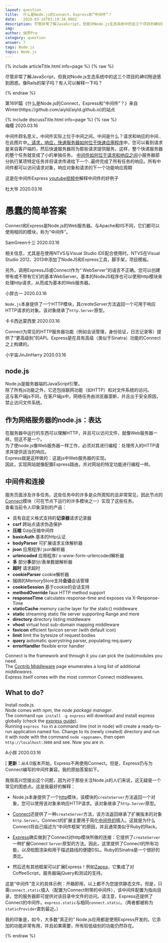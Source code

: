 ```yaml
---
layout: question
title:  什么是Node.js的Connect，Express和“中间件”？
date:   2020-03-16T03:19:34.000Z
description: 尽管非常了解JavaScript，但我对Node.js生态系统中的这三个项目的确切用途感到困惑。像Rails的架子吗？有人可以解释一下吗？...
img: 
author: 伽罗Pro
category: question
answer: 7
tags: Node.js
topic: Node.js
---
```

<div class="article-root">
  <div class="article">
    {% include articleTitle.html info=page %}
    {% raw %}
    <div class="article-content"><p><font style="vertical-align: inherit;"><font style="vertical-align: inherit;">尽管非常了解JavaScript，但我对</font><font style="vertical-align: inherit;">Node.js生态系统中的这三个项目的</font></font><em><font style="vertical-align: inherit;"><font style="vertical-align: inherit;">确切</font></font></em><font style="vertical-align: inherit;"><font style="vertical-align: inherit;">用途</font><font style="vertical-align: inherit;">感到困惑</font><font style="vertical-align: inherit;">。</font><font style="vertical-align: inherit;">像Rails的架子吗？</font><font style="vertical-align: inherit;">有人可以解释一下吗？</font></font></p></div>
    {% endraw %}
  </div>
  <p class="winter_mark">第1691篇《什么是Node.js的Connect，Express和“中间件”？》来自Winter(https://github.com/aiyld/aiyld.github.io)的站点</p>
  <div class="discuss-wrapper">
    {% include discussTitle.html info=page %}
    {% raw %}
    <div class="discuss-list">
    <div class="discuss-item">
        <div class="discuss-parent">
          <div class="discuss-meta">
            <span class="discuss-user">梅樱</span>
            <span class="discuss-time">2020.03.16</span>
          </div>
          <div class="discuss-comment"><p><font style="vertical-align: inherit;"><font style="vertical-align: inherit;">中间件顾名思义，中间件实际上位于中间之间。中间是什么？</font><font style="vertical-align: inherit;">请求和响应的中间.. </font><font style="vertical-align: inherit;">
在此图片中</font></font><a href="https://i.stack.imgur.com/98HUh.png" rel="nofollow noreferrer"><font style="vertical-align: inherit;"><font style="vertical-align: inherit;">，请求，响应，快速服务器如何位于快速应用程序</font></font></a><font style="vertical-align: inherit;"><font style="vertical-align: inherit;">中，您可以看到请求是来自客户端的，然后快速服务器将为那些请求提供服务。这样，整个快递服务器的整个任务就变成了小的单独任务。
</font></font><a href="https://i.stack.imgur.com/Q0tG1.png" rel="nofollow noreferrer"><font style="vertical-align: inherit;"><font style="vertical-align: inherit;">中间件如何位于请求和响应之间</font></font></a><font style="vertical-align: inherit;"><font style="vertical-align: inherit;">小服务器部分执行某项特定任务并将请求传递给下一个..最终完成了所有任务的响应。所有中间件都可以访问请求对象，响应对象和请求的下一个功能响应周期</font></font></p>

<p><font style="vertical-align: inherit;"><font style="vertical-align: inherit;">这是在中间件Express </font><a href="https://www.youtube.com/watch?v=iBkOz9WLZRM&amp;t=543s" rel="nofollow noreferrer"><font style="vertical-align: inherit;">youtube视频中</font></a><font style="vertical-align: inherit;">解释中间件的好例子</font></font><a href="https://www.youtube.com/watch?v=iBkOz9WLZRM&amp;t=543s" rel="nofollow noreferrer"><font style="vertical-align: inherit;"></font></a></p></div>
        </div></div><div class="discuss-item">
        <div class="discuss-parent">
          <div class="discuss-meta">
            <span class="discuss-user">杜大爷</span>
            <span class="discuss-time">2020.03.16</span>
          </div>
          <div class="discuss-comment"><h1><font style="vertical-align: inherit;"><font style="vertical-align: inherit;">愚蠢的简单答案</font></font></h1>

<p><font style="vertical-align: inherit;"><font style="vertical-align: inherit;">Connect和Express是Node.js的Web服务器。</font><font style="vertical-align: inherit;">与Apache和IIS不同，它们都可以使用相同的模块，称为“中间件”。</font></font></p></div>
        </div></div><div class="discuss-item">
        <div class="discuss-parent">
          <div class="discuss-meta">
            <span class="discuss-user">SamGreen十三</span>
            <span class="discuss-time">2020.03.16</span>
          </div>
          <div class="discuss-comment"><p><font style="vertical-align: inherit;"><font style="vertical-align: inherit;">相关信息，尤其是在使用NTVS与Visual Studio IDE配合使用时。</font><font style="vertical-align: inherit;">NTVS在Visual Studio 2012、2013中添加了NodeJS和Express工具，脚手架，项目模板。</font></font></p>

<p><font style="vertical-align: inherit;"><font style="vertical-align: inherit;">另外，调用ExpressJS或Connect作为“ WebServer”的语言不正确。</font><font style="vertical-align: inherit;">您可以创建带有或不带有它们的基本WebServer。</font><font style="vertical-align: inherit;">基本的NodeJS程序也可以使用http模块来处理http请求，从而成为基本的Web服务器。</font></font></p></div>
        </div></div><div class="discuss-item">
        <div class="discuss-parent">
          <div class="discuss-meta">
            <span class="discuss-user">小胖古一</span>
            <span class="discuss-time">2020.03.16</span>
          </div>
          <div class="discuss-comment"><p><code>Node.js</code><font style="vertical-align: inherit;"><font style="vertical-align: inherit;">本身提供了一个HTTP模块，其</font></font><em><font style="vertical-align: inherit;"><font style="vertical-align: inherit;">createServer</font></font></em><font style="vertical-align: inherit;"><font style="vertical-align: inherit;">方法返回一个可用于响应HTTP请求的对象。</font><font style="vertical-align: inherit;">该对象继承了</font></font><code>http.Server</code><font style="vertical-align: inherit;"><font style="vertical-align: inherit;">原型。</font></font></p></div>
        </div></div><div class="discuss-item">
        <div class="discuss-parent">
          <div class="discuss-meta">
            <span class="discuss-user">卡卡西达蒙西里</span>
            <span class="discuss-time">2020.03.16</span>
          </div>
          <div class="discuss-comment"><p><font style="vertical-align: inherit;"><font style="vertical-align: inherit;">Connect为常见的HTTP服务器功能（例如会话管理，身份验证，日志记录等）提供了“更高级别”的API。</font><font style="vertical-align: inherit;">Express是在具有高级（类似于Sinatra）功能的Connect之上构建的。</font></font></p></div>
        </div></div><div class="discuss-item">
        <div class="discuss-parent">
          <div class="discuss-meta">
            <span class="discuss-user">小宇宙JinJinHarry</span>
            <span class="discuss-time">2020.03.16</span>
          </div>
          <div class="discuss-comment"><h2><font style="vertical-align: inherit;"><font style="vertical-align: inherit;">node.js</font></font></h2>

<p><font style="vertical-align: inherit;"><font style="vertical-align: inherit;">Node.js是服务器端的JavaScript引擎。</font></font><br><font style="vertical-align: inherit;"><font style="vertical-align: inherit;">
除了所有js功能之外，它还包括联网功能（如HTTP）和对文件系统的访问。</font></font><br><font style="vertical-align: inherit;"><font style="vertical-align: inherit;">
这与客户端js不同，在客户端js中，网络任务由浏览器垄断，并且出于安全原因，禁止访问文件系统。  </font></font></p>

<h2><font style="vertical-align: inherit;"><font style="vertical-align: inherit;">作为网络服务器的nod​​e.js：表达</font></font></h2>

<p><font style="vertical-align: inherit;"><font style="vertical-align: inherit;">在服务器中运行的东西可以理解HTTP，并且可以访问文件，就像Web服务器一样。</font><font style="vertical-align: inherit;">但这不是一个。</font></font><br><font style="vertical-align: inherit;"><font style="vertical-align: inherit;">
为了使node.js像Web服务器一样工作，必须对其进行编程：处理传入的HTTP请求并提供适当的响应。</font></font><br><font style="vertical-align: inherit;"><font style="vertical-align: inherit;">
Express就是这样做的：这是js中Web服务器的实现。</font></font><br><font style="vertical-align: inherit;"><font style="vertical-align: inherit;">
因此，实现网站就像配置Express路由，并对网站的特定功能进行编程一样。  </font></font></p>

<h2><font style="vertical-align: inherit;"><font style="vertical-align: inherit;">中间件和连接</font></font></h2>

<p><font style="vertical-align: inherit;"><font style="vertical-align: inherit;">服务页面涉及许多任务。</font><font style="vertical-align: inherit;">这些任务中的许多是众所周知的且非常常见，因此节点的</font></font><a href="http://www.senchalabs.org/connect/" rel="noreferrer"><font style="vertical-align: inherit;"><font style="vertical-align: inherit;">Connect</font></font></a><font style="vertical-align: inherit;"><font style="vertical-align: inherit;">模块（可在节点下运行的许多模块之一）实现了这些任务。</font></font><br><font style="vertical-align: inherit;"><font style="vertical-align: inherit;">
查看当前令人印象深刻的产品：</font></font></p>

<ul>
<li><strong><font style="vertical-align: inherit;"></font></strong><font style="vertical-align: inherit;"><font style="vertical-align: inherit;">           具有自定义格式支持的</font><strong><font style="vertical-align: inherit;">记录器</font></strong><font style="vertical-align: inherit;">请求记录器</font></font></li>
<li><strong><font style="vertical-align: inherit;"><font style="vertical-align: inherit;">csrf</font></font></strong><font style="vertical-align: inherit;"><font style="vertical-align: inherit;">              跨站点请求伪造保护</font></font></li>
<li><strong><font style="vertical-align: inherit;"><font style="vertical-align: inherit;">压缩</font></font></strong><font style="vertical-align: inherit;"><font style="vertical-align: inherit;">          Gzip压缩中间件</font></font></li>
<li><strong><font style="vertical-align: inherit;"><font style="vertical-align: inherit;">basicAuth</font></font></strong><font style="vertical-align: inherit;"><font style="vertical-align: inherit;">         基本的http认证</font></font></li>
<li><strong><font style="vertical-align: inherit;"><font style="vertical-align: inherit;">bodyParser</font></font></strong><font style="vertical-align: inherit;"><font style="vertical-align: inherit;">        可扩展请求主体解析器</font></font></li>
<li><strong><font style="vertical-align: inherit;"><font style="vertical-align: inherit;">json</font></font></strong><font style="vertical-align: inherit;"><font style="vertical-align: inherit;">              应用程序/ json解析器</font></font></li>
<li><strong><font style="vertical-align: inherit;"><font style="vertical-align: inherit;">urlencoded</font></font></strong><font style="vertical-align: inherit;"><font style="vertical-align: inherit;">        应用程序/ x-www-form-urlencoded解析器</font></font></li>
<li><strong><font style="vertical-align: inherit;"><font style="vertical-align: inherit;">多</font></font></strong><font style="vertical-align: inherit;"><font style="vertical-align: inherit;">         部分</font><strong><font style="vertical-align: inherit;">多</font></strong><font style="vertical-align: inherit;">部分/表单数据解析器</font></font></li>
<li><strong><font style="vertical-align: inherit;"><font style="vertical-align: inherit;">超时</font></font></strong><font style="vertical-align: inherit;"><font style="vertical-align: inherit;">           请求超时</font></font></li>
<li><strong><font style="vertical-align: inherit;"><font style="vertical-align: inherit;">cookieParser</font></font></strong><font style="vertical-align: inherit;"><font style="vertical-align: inherit;">      cookie解析器</font></font></li>
<li><strong><font style="vertical-align: inherit;"></font></strong><font style="vertical-align: inherit;"><font style="vertical-align: inherit;">          捆绑的MemoryStore支持</font><strong><font style="vertical-align: inherit;">会话</font></strong><font style="vertical-align: inherit;">会话管理</font></font></li>
<li><strong><font style="vertical-align: inherit;"><font style="vertical-align: inherit;">cookieSession</font></font></strong><font style="vertical-align: inherit;"><font style="vertical-align: inherit;">     基于cookie的会话支持</font></font></li>
<li><strong>methodOverride</strong>   faux HTTP method support</li>
<li><strong>responseTime</strong>     calculates response-time and exposes via X-Response-Time</li>
<li><strong>staticCache</strong>      memory cache layer for the static() middleware</li>
<li><strong>static</strong>           streaming static file server supporting Range and more</li>
<li><strong>directory</strong>        directory listing middleware</li>
<li><strong>vhost</strong>            virtual host sub-domain mapping middleware</li>
<li><strong>favicon</strong>          efficient favicon server (with default icon)</li>
<li><strong>limit</strong>            limit the bytesize of request bodies</li>
<li><strong>query</strong>            automatic querystring parser, populating req.query</li>
<li><strong>errorHandler</strong>     flexible error handler</li>
</ul>

<p>Connect is the framework and through it you can pick the (sub)modules you need.<br>
The <a href="https://github.com/senchalabs/connect/wiki" rel="noreferrer">Contrib Middleware</a> page enumerates a long list of additional <em>middlewares</em>.<br>
Express itself comes with the most common Connect middlewares.  </p>

<h2>What to do?</h2>

<p>Install node.js.<br>
Node comes with <em>npm</em>, the <em>node package manager</em>.<br>
The command <code>npm install -g express</code> will download and install express globally (check the <a href="http://expressjs.com/guide.html" rel="noreferrer">express guide</a>).<br>
Running <code>express foo</code> in a command line (not in node) will create a ready-to-run application named foo. Change to its (newly created) directory and run it with node with the command <code>node &lt;appname&gt;</code>, then open <code>http://localhost:3000</code> and see.
Now you are in. </p></div>
        </div></div><div class="discuss-item">
        <div class="discuss-parent">
          <div class="discuss-meta">
            <span class="discuss-user">A小胖</span>
            <span class="discuss-time">2020.03.16</span>
          </div>
          <div class="discuss-comment"><p><font style="vertical-align: inherit;"><font style="vertical-align: inherit;">[ </font></font><strong><font style="vertical-align: inherit;"><font style="vertical-align: inherit;">更新：</font></font></strong><font style="vertical-align: inherit;"><font style="vertical-align: inherit;">从4.0版本开始，Express不再使用Connect。</font><font style="vertical-align: inherit;">但是，Express仍与为Connect编写的中间件兼容。</font><font style="vertical-align: inherit;">我的原始答案如下。</font></font></p>

<p><font style="vertical-align: inherit;"><font style="vertical-align: inherit;">我很高兴您提出这个问题，因为对于那些关注Node.js的人们来说，这无疑是一个常见的困惑点。</font><font style="vertical-align: inherit;">这是我最好的解释：</font></font></p>

<ul>
<li><p><font style="vertical-align: inherit;"><font style="vertical-align: inherit;">Node.js本身提供了一个</font></font><a href="http://nodejs.org/docs/v0.4.2/api/all.html#hTTP" rel="noreferrer"><font style="vertical-align: inherit;"><font style="vertical-align: inherit;">http</font></font></a><font style="vertical-align: inherit;"><font style="vertical-align: inherit;">模块，该模块的</font></font><code>createServer</code><font style="vertical-align: inherit;"><font style="vertical-align: inherit;">方法返回一个对象，您可以使用该对象来响应HTTP请求。</font><font style="vertical-align: inherit;">该对象继承了</font></font><code>http.Server</code><font style="vertical-align: inherit;"><font style="vertical-align: inherit;">原型。</font></font></p></li>
<li><p><a href="http://senchalabs.github.com/connect/" rel="noreferrer"><font style="vertical-align: inherit;"><font style="vertical-align: inherit;">Connect</font></font></a><font style="vertical-align: inherit;"><font style="vertical-align: inherit;">还提供了一种</font></font><code>createServer</code><font style="vertical-align: inherit;"><font style="vertical-align: inherit;">方法，该方法返回继承了扩展版本的对象</font></font><code>http.Server</code><font style="vertical-align: inherit;"><font style="vertical-align: inherit;">。</font><font style="vertical-align: inherit;">Connect的扩展主要用于简化</font></font><a href="https://github.com/senchalabs/connect/wiki" rel="noreferrer"><font style="vertical-align: inherit;"><font style="vertical-align: inherit;">中间件的</font></font></a><font style="vertical-align: inherit;"><font style="vertical-align: inherit;">插入</font><font style="vertical-align: inherit;">。</font><font style="vertical-align: inherit;">这就是为什么Connect将自己描述为“中间件框架”的原因，并且通常类似于Ruby的Rack。</font></font></p></li>
<li><p><a href="http://expressjs.com/" rel="noreferrer"><font style="vertical-align: inherit;"><font style="vertical-align: inherit;">Express</font></font></a><font style="vertical-align: inherit;"><font style="vertical-align: inherit;">确实做到了Connect对http模块所做的连接：它提供了</font></font><code>createServer</code><font style="vertical-align: inherit;"><font style="vertical-align: inherit;">一种扩展Connect </font></font><code>Server</code><font style="vertical-align: inherit;"><font style="vertical-align: inherit;">原型的方法。</font><font style="vertical-align: inherit;">因此，这里提供了Connect的所有功能，</font></font><em><font style="vertical-align: inherit;"><font style="vertical-align: inherit;">以及</font></font></em><font style="vertical-align: inherit;"><font style="vertical-align: inherit;">视图渲染和用于描述路线的便捷DSL。</font><font style="vertical-align: inherit;">Ruby的Sinatra是一个很好的类比。</font></font></p></li>
<li><p><font style="vertical-align: inherit;"><font style="vertical-align: inherit;">然后还有其他框架可以扩展Express！</font><font style="vertical-align: inherit;">例如</font></font><a href="https://github.com/mauricemach/zappa" rel="noreferrer"><font style="vertical-align: inherit;"><font style="vertical-align: inherit;">Zappa</font></font></a><font style="vertical-align: inherit;"><font style="vertical-align: inherit;">，它集成了对CoffeeScript，服务器端jQuery和测试的支持。</font></font></p></li>
</ul>

<p><font style="vertical-align: inherit;"><font style="vertical-align: inherit;">这是“中间件”含义的具体示例：开箱即用，以上都不为您提供静态文件。</font><font style="vertical-align: inherit;">但是，只需</font></font><code>connect.static</code><font style="vertical-align: inherit;"><font style="vertical-align: inherit;">插入（配置为Connect附带的中间件），该中间件配置为指向目录，您的服务器即可提供对该目录中文件的访问。</font><font style="vertical-align: inherit;">请注意，Express还提供了Connect的中间件。</font></font><code>express.static</code><font style="vertical-align: inherit;"><font style="vertical-align: inherit;">与相同</font></font><code>connect.static</code><font style="vertical-align: inherit;"><font style="vertical-align: inherit;">。</font><font style="vertical-align: inherit;">（两者都被称为</font></font><code>staticProvider</code><font style="vertical-align: inherit;"><font style="vertical-align: inherit;">直到最近。）</font></font></p>

<p><font style="vertical-align: inherit;"><font style="vertical-align: inherit;">我的印象是，如今，大多数“真正的” Node.js应用都是使用Express开发的。</font><font style="vertical-align: inherit;">它添加的功能非常有用，并且如果需要，所有较低级别的功能仍然存在。</font></font></p></div>
        </div></div>
    </div>
    {% endraw %}
  </div>
<div>
